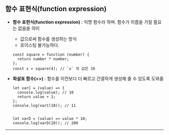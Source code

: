 ## 함수 표현식(function expression)
- <b>함수 표현식(function expression)</b> : 익명 함수라 하며. 함수가 이름을 가질 필요는 없음을 의미
  - 값으로써 함수를 생성하는 방식
  - 호이스팅 불가능하다.
  
  ```
  const square = function (number) {
    return number * number;
  };
  const x = square(4); // `x` 의 값은 16
  ```

- <b>화살표 함수(=>)</b> : 함수를 이전보다 더 빠르고 간결하게 생성해 줄 수 있도록 도와줌
  ```
  let varC = (value) => {
    console.log(value); // 10
    return value + 1;
  };
  console.log(varC(10)); // 11

  
  let varD = (value) => value * 10;
  console.log(varD(20)); // 200
  ```
---

